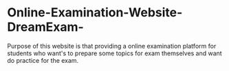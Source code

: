 # Online-Examination-Website-DreamExam-
Purpose of this website is that providing a online examination platform for students who want's to prepare some topics for exam themselves and want do practice for the exam.  
